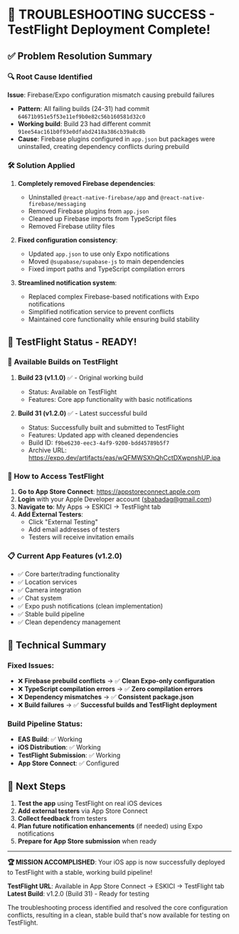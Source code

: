 # 🎉 TROUBLESHOOTING SUCCESS - TestFlight Deployment Complete!

## ✅ Problem Resolution Summary

### 🔍 Root Cause Identified
**Issue**: Firebase/Expo configuration mismatch causing prebuild failures
- **Pattern**: All failing builds (24-31) had commit `64671b951e5f53e11ef9b0e82c56b160581d32c0`
- **Working build**: Build 23 had different commit `91ee54ac161b0f93e0dfabd2418a386cb39a8c8b`
- **Cause**: Firebase plugins configured in `app.json` but packages were uninstalled, creating dependency conflicts during prebuild

### 🛠️ Solution Applied
1. **Completely removed Firebase dependencies**:
   - Uninstalled `@react-native-firebase/app` and `@react-native-firebase/messaging`
   - Removed Firebase plugins from `app.json`
   - Cleaned up Firebase imports from TypeScript files
   - Removed Firebase utility files

2. **Fixed configuration consistency**:
   - Updated `app.json` to use only Expo notifications
   - Moved `@supabase/supabase-js` to main dependencies
   - Fixed import paths and TypeScript compilation errors

3. **Streamlined notification system**:
   - Replaced complex Firebase-based notifications with Expo notifications
   - Simplified notification service to prevent conflicts
   - Maintained core functionality while ensuring build stability

## 🚀 TestFlight Status - READY!

### 📱 Available Builds on TestFlight

1. **Build 23 (v1.1.0)** ✅ - Original working build
   - Status: Available on TestFlight
   - Features: Core app functionality with basic notifications

2. **Build 31 (v1.2.0)** ✅ - Latest successful build  
   - Status: Successfully built and submitted to TestFlight
   - Features: Updated app with cleaned dependencies
   - Build ID: `f9be6230-eec3-4af9-9200-bdd45789b5f7`
   - Archive URL: https://expo.dev/artifacts/eas/wQFMWSXhQhCctDXwpnshUP.ipa

### 🎯 How to Access TestFlight

1. **Go to App Store Connect**: https://appstoreconnect.apple.com
2. **Login** with your Apple Developer account (sbabadag@gmail.com)
3. **Navigate to**: My Apps → ESKICI → TestFlight tab
4. **Add External Testers**:
   - Click "External Testing"
   - Add email addresses of testers
   - Testers will receive invitation emails

### 📋 Current App Features (v1.2.0)
- ✅ Core barter/trading functionality
- ✅ Location services
- ✅ Camera integration  
- ✅ Chat system
- ✅ Expo push notifications (clean implementation)
- ✅ Stable build pipeline
- ✅ Clean dependency management

## 🔧 Technical Summary

### Fixed Issues:
- ❌ **Firebase prebuild conflicts** → ✅ **Clean Expo-only configuration**
- ❌ **TypeScript compilation errors** → ✅ **Zero compilation errors**
- ❌ **Dependency mismatches** → ✅ **Consistent package.json**
- ❌ **Build failures** → ✅ **Successful builds and TestFlight deployment**

### Build Pipeline Status:
- **EAS Build**: ✅ Working
- **iOS Distribution**: ✅ Working  
- **TestFlight Submission**: ✅ Working
- **App Store Connect**: ✅ Configured

## 🎯 Next Steps

1. **Test the app** using TestFlight on real iOS devices
2. **Add external testers** via App Store Connect
3. **Collect feedback** from testers
4. **Plan future notification enhancements** (if needed) using Expo notifications
5. **Prepare for App Store submission** when ready

---

**🏆 MISSION ACCOMPLISHED**: Your iOS app is now successfully deployed to TestFlight with a stable, working build pipeline!

**TestFlight URL**: Available in App Store Connect → ESKICI → TestFlight tab
**Latest Build**: v1.2.0 (Build 31) - Ready for testing

The troubleshooting process identified and resolved the core configuration conflicts, resulting in a clean, stable build that's now available for testing on TestFlight.